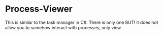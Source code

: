 # Process-Viewer
This is similar to the task manager in C#. There is only one BUT! It does not allow you to somehow interact with processes, only view

